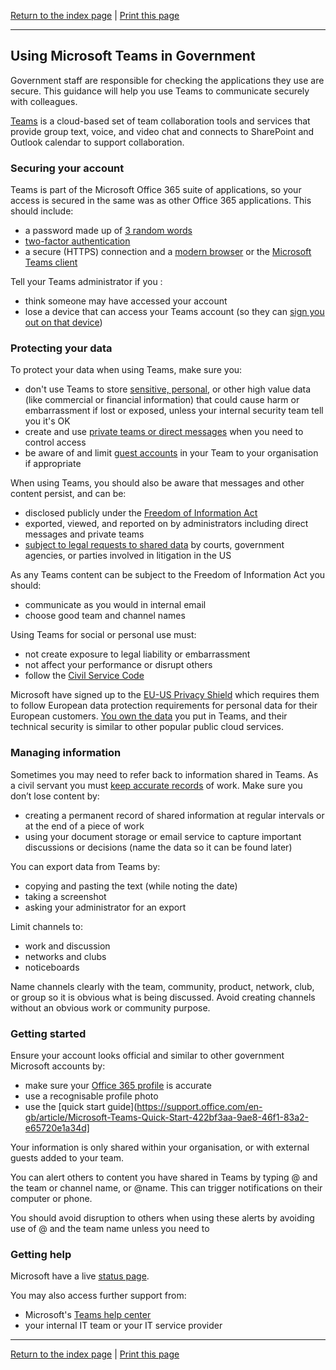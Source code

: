 [Return to the index page](/using-cloud/) | [Print this page](https://gitprint.com/alphagov/using-cloud/blob/master/help-for-end-users/Microsoft-Teams/Using-Microsoft-Teams.md)

***

## Using Microsoft Teams in Government

Government staff are responsible for checking the applications they use are secure. This guidance will help you use Teams to communicate securely with colleagues.

[Teams](https://teams.microsoft.com) is a cloud-based set of team collaboration tools and services that provide group text, voice, and video chat and connects to SharePoint and Outlook calendar to support collaboration. 

### Securing your account
Teams is part of the Microsoft Office 365 suite of applications, so your access is secured in the same was as other Office 365 applications. This should include:  

* a password made up of [3 random words](https://www.ncsc.gov.uk/blog-post/three-random-words-or-thinkrandom-0)
* [two-factor authentication](https://aka.ms/MFASetup)
* a secure (HTTPS) connection and a [modern browser](https://whatbrowser.org/) or the [Microsoft Teams client](https://teams.microsoft.com/downloads)

Tell your Teams administrator if you :

* think someone may have accessed your account
* lose a device that can access your Teams account (so they can [sign you out on that device](https://blogs.technet.microsoft.com/educloud/2017/06/14/how-to-kill-an-active-user-session-in-office-365/))

### Protecting your data

To protect your data when using Teams, make sure you:

* don't use Teams to store [sensitive, personal](https://ico.org.uk/for-organisations/guide-to-data-protection/key-definitions/), or other high value data (like commercial or financial information) that could cause harm or embarrassment if lost or exposed, unless your internal security team tell you it's OK
* create and use [private teams or direct messages](https://support.office.com/en-gb/article/Teams-and-channels-df38ae23-8f85-46d3-b071-cb11b9de5499) when you need to control access
* be aware of and limit [guest accounts](https://support.office.com/en-gb/article/Teams-and-channels-df38ae23-8f85-46d3-b071-cb11b9de5499#bkmk_addingguests) in your Team to your organisation if appropriate

When using Teams, you should also be aware that messages and other content persist, and can be:

* disclosed publicly under the [Freedom of Information Act](https://ico.org.uk/for-organisations/guide-to-freedom-of-information/what-is-the-foi-act/)
* exported, viewed, and reported on by administrators including direct messages and private teams
* [subject to legal requests to shared data](https://www.microsoft.com/en-us/trustcenter/cloudservices/office365) by courts, government agencies, or parties involved in litigation in the US

As any Teams content can be subject to the Freedom of Information Act you should:

* communicate as you would in internal email
* choose good team and channel names

Using Teams for social or personal use must:

* not create exposure to legal liability or embarrassment
* not affect your performance or disrupt others
* follow the [Civil Service Code](https://www.gov.uk/government/publications/civil-service-code/the-civil-service-code)

Microsoft have signed up to the [EU-US Privacy Shield](https://www.microsoft.com/en-us/trustcenter/cloudservices/office365) which requires them to follow European data protection requirements for personal data for their European customers. [You own the data](https://www.microsoft.com/en-us/trustcenter/cloudservices/office365) you put in Teams, and their technical security is similar to other popular public cloud services.

### Managing information

Sometimes you may need to refer back to information shared in Teams. As a civil servant you must [keep accurate records](https://www.gov.uk/government/publications/civil-service-code/the-civil-service-code) of work. Make sure you don’t lose content by:

* creating a permanent record of shared information at regular intervals or at the end of a piece of work
* using your document storage or email service to capture important discussions or decisions (name the data so it can be found later)

You can export data from Teams by:

* copying and pasting the text (while noting the date)
* taking a screenshot
* asking your administrator for an export

Limit channels to:

* work and discussion  
* networks and clubs
* noticeboards

Name channels clearly with the team, community, product, network, club, or group so it is obvious what is being discussed. Avoid creating channels without an obvious work or community purpose.

### Getting started

Ensure your account looks official and similar to other government Microsoft accounts by:

* make sure your [Office 365 profile](https://eur.delve.office.com) is accurate
* use a recognisable profile photo
* use the [quick start guide](https://support.office.com/en-gb/article/Microsoft-Teams-Quick-Start-422bf3aa-9ae8-46f1-83a2-e65720e1a34d]

Your information is only shared within your organisation, or with external guests added to your team.

You can alert others to content you have shared in Teams by typing @ and the team or channel name, or @name. This can trigger notifications on their computer or phone.

You should avoid disruption to others when using these alerts by avoiding use of @ and the team name unless you need to

### Getting help

Microsoft have a live [status page](https://status.office365.com/).

You may also access further support from:
* Microsoft's [Teams help center](https://support.office.com/en-GB/Teams)
* your internal IT team or your IT service provider

***

[Return to the index page](/using-cloud/) | [Print this page](https://gitprint.com/alphagov/using-cloud/blob/master/help-for-end-users/Microsoft-Teams/Using-Microsoft-Teams.md)
